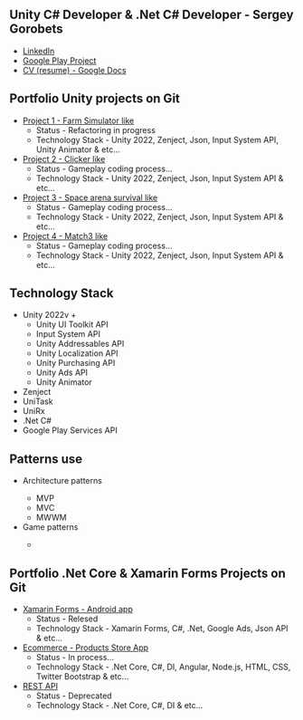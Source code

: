 ## Unity C# Developer & .Net C# Developer - Sergey Gorobets
<ul>
  <li><a href="https://www.linkedin.com/in/sergey-gorobets-657a4220a/">LinkedIn</a></li>
  <li><a href="https://play.google.com/store/apps/details?id=com.InsomniaStudio.FitPlus&hl=en">Google Play Project</a></li>
  <li><a href="https://docs.google.com/document/d/1sTgdgmcvNtUT4Zuns1SRfUwMX2GFcfWpJYFAsYcDN_o/edit?usp=sharing">CV (resume) - Google Docs</a></li>
</ul>

## Portfolio Unity projects on Git
<ul>
  <li><a href="https://github.com/Westtly25/Farm-Simulator-Like-Unity-2022.3-Zenject">Project 1 - Farm Simulator like</a>
    <ul>
      <li>Status - Refactoring in progress</li>
      <li>Technology Stack - Unity 2022, Zenject, Json, Input System API, Unity Animator & etc...</li>
    </ul>
  </li>
  <li><a href="https://github.com/Westtly25/Clicker-Like-Unity2022-Zenject">Project 2 - Clicker like</a>
  <ul>
      <li>Status - Gameplay coding process...</li>
      <li>Technology Stack - Unity 2022, Zenject, Json, Input System API & etc...</li>
    </ul></li>
  <li><a href="https://github.com/Westtly25/Space-Invaders-Unity2022-Zenject">Project 3 - Space arena survival like</a>
    <ul>
      <li>Status - Gameplay coding process...</li>
      <li>Technology Stack - Unity 2022, Zenject, Json, Input System API & etc...</li>
    </ul>
  </li>
  <li><a href="https://github.com/Westtly25/Potion-Match-3-Unity-2022-Zenject-Unity-Addressables">Project 4 - Match3 like</a>
  <ul>
      <li>Status - Gameplay coding process...</li>
      <li>Technology Stack - Unity 2022, Zenject, Json, Input System API & etc...</li>
    </ul>
  </li>
</ul>

## Technology Stack
<ul>
  <li>Unity 2022v +
    <ul>
      <li>Unity UI Toolkit API</li>
      <li>Input System API</li>
      <li>Unity Addressables API</li>
      <li>Unity Localization API</li>
      <li>Unity Purchasing API</li>
      <li>Unity Ads API</li>
      <li>Unity Animator</li>
    </ul>
  </li>
  <li>Zenject</li>
  <li>UniTask</li>
  <li>UniRx</li>
  <li>.Net C#</li>
  <li>Google Play Services API</li>
</ul>

## Patterns use
<ul>
  <li>Architecture patterns</li>
    <ul>
      <li>MVP</li>
      <li>MVC</li>
      <li>MWWM</li>
    </ul>
  <li>Game patterns</li>
    <ul>
      <li></li>
    </ul>
</ul>


## Portfolio .Net Core & Xamarin Forms Projects on Git
<ul>
  <li><a href="https://play.google.com/store/apps/details?id=com.InsomniaStudio.FitPlus&hl=en">Xamarin Forms - Android app</a>
   <ul>
      <li>Status - Relesed</li>
      <li>Technology Stack - Xamarin Forms, C#, .Net, Google Ads, Json API & etc...</li>
    </ul></li>
  <li><a href="https://github.com/Westtly25/ProductStoreApp">Ecommerce - Products Store App</a>
   <ul>
      <li>Status - In process...</li>
      <li>Technology Stack - .Net Core, C#, DI, Angular, Node.js, HTML, CSS,  Twitter Bootstrap & etc...</li>
    </ul></li>
  <li><a href="https://github.com/Westtly25/Notes.Backend">REST API</a>
   <ul>
      <li>Status - Deprecated</li>
      <li>Technology Stack - .Net Core, C#, DI & etc...</li>
    </ul></li>
</ul>

